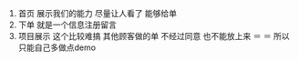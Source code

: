 
1. 首页
   展示我们的能力 尽量让人看了 能够给单
2. 下单
   就是一个信息注册留言
3. 项目展示
   这个比较难搞 其他顾客做的单 不经过同意 也不能放上来 ＝ ＝ 所以只能自己多做点demo
   
